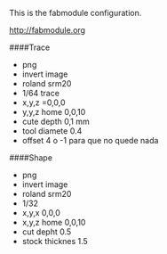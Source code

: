 This is the fabmodule configuration.

http://fabmodule.org

####Trace 
*    png
*    invert image
*    roland srm20
*    1/64 trace
*    x,y,z =0,0,0
*    y,y,z home 0,0,10
*    cute depth 0,1 mm
*    tool diamete 0.4
*    offset 4 o -1 para que no quede nada

####Shape
*    png
*    invert image
*    roland srm20
*    1/32
*    x,y,x 0,0,0
*    x,y,z home 0,0,10
*    cut depht 0.5
*    stock thicknes 1.5
